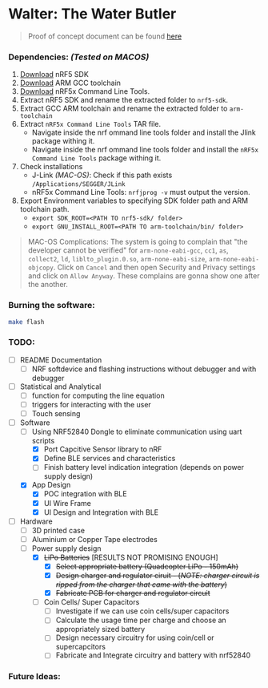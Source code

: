 # Walter: The Water Butler

> Proof of concept document can be found [here](docs/POC.md)

### Dependencies: *(Tested on MACOS)*

1. [Download](https://www.nordicsemi.com/Software-and-tools/Software/nRF5-SDK/Download) nRF5 SDK
2. [Download](https://developer.arm.com/tools-and-software/open-source-software/developer-tools/gnu-toolchain/gnu-rm/downloads) ARM GCC toolchain
4. [Download](https://www.nordicsemi.com/Software-and-Tools/Development-Tools/nRF-Command-Line-Tools/Download#infotabs) nRF5x Command Line Tools.
4. Extract nRF5 SDK and rename the extracted folder to `nrf5-sdk`.
5. Extract GCC ARM toolchain and rename the extracted folder to `arm-toolchain`
6. Extract `nRF5x Command Line Tools` TAR file.
    * Navigate inside the nrf ommand line tools folder and install the Jlink package withing it.
    * Navigate inside the nrf ommand line tools folder and install the `nRF5x Command Line Tools` package withing it.
7. Check installations
    * J-Link *(MAC-OS)*: Check if this path exists `/Applications/SEGGER/JLink`
    * nRF5x Command Line Tools: `nrfjprog -v` must output the version.
8. Export Environment variables to specifying SDK folder path and ARM toolchain path.
    * `export SDK_ROOT=<PATH TO nrf5-sdk/ folder>`
    * `export GNU_INSTALL_ROOT=<PATH TO arm-toolchain/bin/ folder>`

> MAC-OS Complications: The system is going to complain that "the developer cannot be verified" for `arm-none-eabi-gcc`, `cc1`, `as`, `collect2`, `ld`, `liblto_plugin.0.so`, `arm-none-eabi-size`, `arm-none-eabi-objcopy`. Click on `Cancel` and then open Security and Privacy settings and click on `Allow Anyway`. These complains are gonna show one after the another.

### Burning the software:
```bash
make flash
```

### TODO:
* [ ] README Documentation
  * [ ] NRF softdevice and flashing instructions without debugger and with debugger 
* [ ] Statistical and Analytical
  * [ ] function for computing the line equation
  * [ ] triggers for interacting with the user
  * [ ] Touch sensing
* [ ] Software
  * [ ] Using NRF52840 Dongle to eliminate communication using uart scripts
    * [x] Port Capcitive Sensor library to nRF
    * [x] Define BLE services and characteristics
    * [ ] Finish battery level indication integration (depends on power supply design)
  * [x] App Design
    * [x] POC integration with BLE
    * [x] UI Wire Frame
    * [x] UI Design and Integration with BLE
* [ ] Hardware
  * [ ] 3D printed case
  * [ ] Aluminium or Copper Tape electrodes
  * [ ] Power supply design
    * [x] ~~LiPo Batteries~~ [RESULTS NOT PROMISING ENOUGH]
      * [x] ~~Select appropriate battery (Quadcopter LiPo - 150mAh)~~ 
      * [x] ~~Design charger and regulator ciruit - (*NOTE: charger circuit is ripped from the charger that came with the battery*)~~
      * [x] ~~Fabricate PCB for charger and regulator circuit~~
    * [ ] Coin Cells/ Super Capacitors
      * [ ] Investigate if we can use coin cells/super capacitors
      * [ ] Calculate the usage time per charge and choose an appropriately sized battery
      * [ ] Design necessary circuitry for using coin/cell or supercapcitors
      * [ ] Fabricate and Integrate circuitry and battery with nrf52840

### Future Ideas: